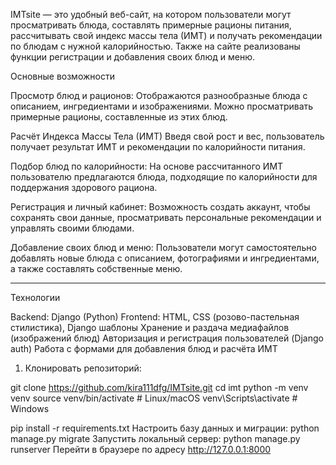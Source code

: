 

IMTsite — это удобный веб-сайт, на котором пользователи могут просматривать блюда, составлять примерные рационы питания, рассчитывать свой индекс массы тела (ИМТ) и получать рекомендации по блюдам с нужной калорийностью. Также на сайте реализованы функции регистрации и добавления своих блюд и меню.

Основные возможности

Просмотр блюд и рационов: 
Отображаются разнообразные блюда с описанием, ингредиентами и изображениями. Можно просматривать примерные рационы, составленные из этих блюд.

Расчёт Индекса Массы Тела (ИМТ) 
  Введя свой рост и вес, пользователь получает результат ИМТ и рекомендации по калорийности питания.

Подбор блюд по калорийности:
  На основе рассчитанного ИМТ пользователю предлагаются блюда, подходящие по калорийности для поддержания здорового рациона.

Регистрация и личный кабинет:
  Возможность создать аккаунт, чтобы сохранять свои данные, просматривать персональные рекомендации и управлять своими блюдами.

Добавление своих блюд и меню:
  Пользователи могут самостоятельно добавлять новые блюда с описанием, фотографиями и ингредиентами, а также составлять собственные меню.

---

Технологии

Backend: Django (Python)
Frontend: HTML, CSS (розово-пастельная стилистика), Django шаблоны
Хранение и раздача медиафайлов (изображений блюд)
Авторизация и регистрация пользователей (Django auth)
Работа с формами для добавления блюд и расчёта ИМТ


1. Клонировать репозиторий:

git clone https://github.com/kira111dfg/IMTsite.git
cd imt
python -m venv venv
source venv/bin/activate  # Linux/macOS
venv\Scripts\activate     # Windows

pip install -r requirements.txt
Настроить базу данных и миграции:
python manage.py migrate
Запустить локальный сервер:
python manage.py runserver
Перейти в браузере по адресу http://127.0.0.1:8000


